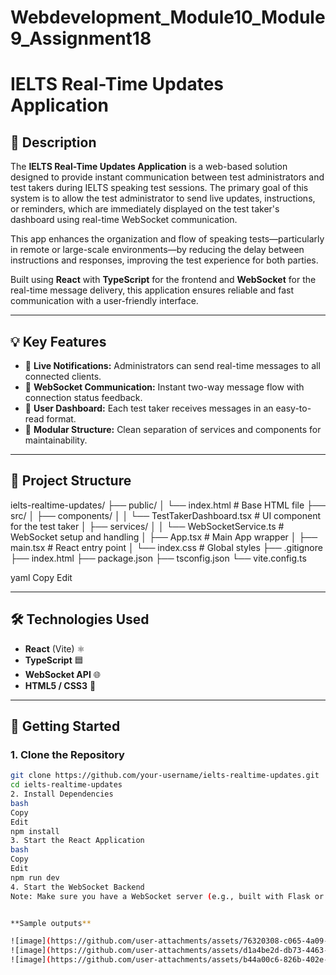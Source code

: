 # Webdevelopment_Module10_Module9_Assignment18
# IELTS Real-Time Updates Application

## 📘 Description

The **IELTS Real-Time Updates Application** is a web-based solution designed to provide instant communication between test administrators and test takers during IELTS speaking test sessions. The primary goal of this system is to allow the test administrator to send live updates, instructions, or reminders, which are immediately displayed on the test taker's dashboard using real-time WebSocket communication.

This app enhances the organization and flow of speaking tests—particularly in remote or large-scale environments—by reducing the delay between instructions and responses, improving the test experience for both parties.

Built using **React** with **TypeScript** for the frontend and **WebSocket** for the real-time message delivery, this application ensures reliable and fast communication with a user-friendly interface.

---

## 💡 Key Features

- 🔔 **Live Notifications:** Administrators can send real-time messages to all connected clients.
- 📡 **WebSocket Communication:** Instant two-way message flow with connection status feedback.
- 👤 **User Dashboard:** Each test taker receives messages in an easy-to-read format.
- 🧩 **Modular Structure:** Clean separation of services and components for maintainability.

---

## 📁 Project Structure

ielts-realtime-updates/ ├── public/ │ └── index.html # Base HTML file ├── src/ │ ├── components/ │ │ └── TestTakerDashboard.tsx # UI component for the test taker │ ├── services/ │ │ └── WebSocketService.ts # WebSocket setup and handling │ ├── App.tsx # Main App wrapper │ ├── main.tsx # React entry point │ └── index.css # Global styles ├── .gitignore ├── index.html ├── package.json ├── tsconfig.json └── vite.config.ts

yaml
Copy
Edit

---

## 🛠️ Technologies Used

- **React** (Vite) ⚛️
- **TypeScript** 🟦
- **WebSocket API** 🌐
- **HTML5 / CSS3** 🎨

---

## 🚀 Getting Started

### 1. Clone the Repository

```bash
git clone https://github.com/your-username/ielts-realtime-updates.git
cd ielts-realtime-updates
2. Install Dependencies
bash
Copy
Edit
npm install
3. Start the React Application
bash
Copy
Edit
npm run dev
4. Start the WebSocket Backend
Note: Make sure you have a WebSocket server (e.g., built with Flask or Node.js) running and accessible at the expected URL (e.g., ws://localhost:8000).


**Sample outputs**

![image](https://github.com/user-attachments/assets/76320308-c065-4a09-92fb-b1ce534ef277)
![image](https://github.com/user-attachments/assets/d1a4be2d-db73-4463-afa0-49df696f4d6b)
![image](https://github.com/user-attachments/assets/b44a00c6-826b-402e-ab5c-0021433df88e)
